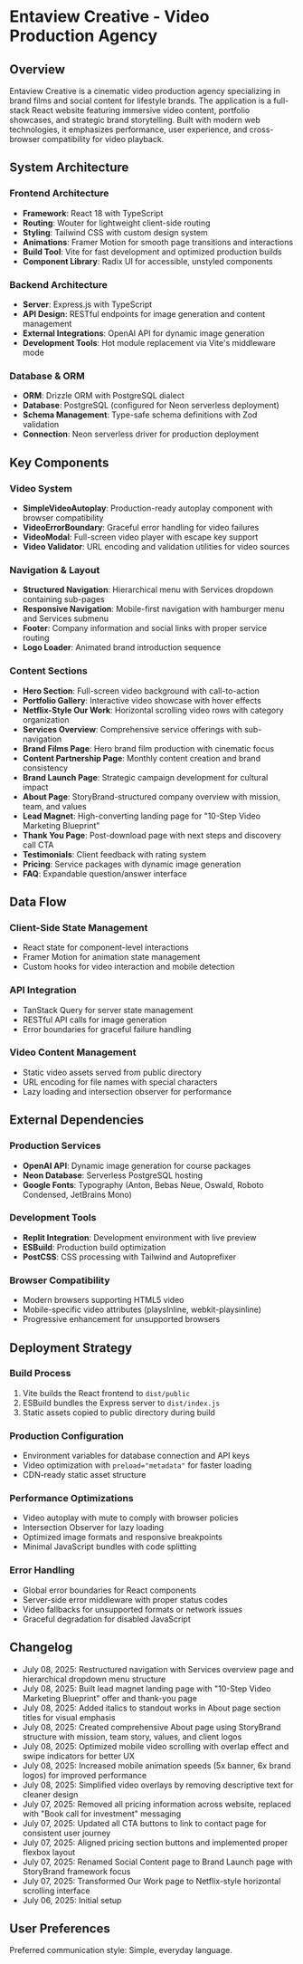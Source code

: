 # Entaview Creative - Video Production Agency

## Overview

Entaview Creative is a cinematic video production agency specializing in brand films and social content for lifestyle brands. The application is a full-stack React website featuring immersive video content, portfolio showcases, and strategic brand storytelling. Built with modern web technologies, it emphasizes performance, user experience, and cross-browser compatibility for video playback.

## System Architecture

### Frontend Architecture
- **Framework**: React 18 with TypeScript
- **Routing**: Wouter for lightweight client-side routing
- **Styling**: Tailwind CSS with custom design system
- **Animations**: Framer Motion for smooth page transitions and interactions
- **Build Tool**: Vite for fast development and optimized production builds
- **Component Library**: Radix UI for accessible, unstyled components

### Backend Architecture
- **Server**: Express.js with TypeScript
- **API Design**: RESTful endpoints for image generation and content management
- **External Integrations**: OpenAI API for dynamic image generation
- **Development Tools**: Hot module replacement via Vite's middleware mode

### Database & ORM
- **ORM**: Drizzle ORM with PostgreSQL dialect
- **Database**: PostgreSQL (configured for Neon serverless deployment)
- **Schema Management**: Type-safe schema definitions with Zod validation
- **Connection**: Neon serverless driver for production deployment

## Key Components

### Video System
- **SimpleVideoAutoplay**: Production-ready autoplay component with browser compatibility
- **VideoErrorBoundary**: Graceful error handling for video failures
- **VideoModal**: Full-screen video player with escape key support
- **Video Validator**: URL encoding and validation utilities for video sources

### Navigation & Layout
- **Structured Navigation**: Hierarchical menu with Services dropdown containing sub-pages
- **Responsive Navigation**: Mobile-first navigation with hamburger menu and Services submenu
- **Footer**: Company information and social links with proper service routing
- **Logo Loader**: Animated brand introduction sequence

### Content Sections
- **Hero Section**: Full-screen video background with call-to-action
- **Portfolio Gallery**: Interactive video showcase with hover effects
- **Netflix-Style Our Work**: Horizontal scrolling video rows with category organization
- **Services Overview**: Comprehensive service offerings with sub-navigation
- **Brand Films Page**: Hero brand film production with cinematic focus
- **Content Partnership Page**: Monthly content creation and brand consistency
- **Brand Launch Page**: Strategic campaign development for cultural impact
- **About Page**: StoryBrand-structured company overview with mission, team, and values
- **Lead Magnet**: High-converting landing page for "10-Step Video Marketing Blueprint"
- **Thank You Page**: Post-download page with next steps and discovery call CTA
- **Testimonials**: Client feedback with rating system
- **Pricing**: Service packages with dynamic image generation
- **FAQ**: Expandable question/answer interface

## Data Flow

### Client-Side State Management
- React state for component-level interactions
- Framer Motion for animation state management
- Custom hooks for video interaction and mobile detection

### API Integration
- TanStack Query for server state management
- RESTful API calls for image generation
- Error boundaries for graceful failure handling

### Video Content Management
- Static video assets served from public directory
- URL encoding for file names with special characters
- Lazy loading and intersection observer for performance

## External Dependencies

### Production Services
- **OpenAI API**: Dynamic image generation for course packages
- **Neon Database**: Serverless PostgreSQL hosting
- **Google Fonts**: Typography (Anton, Bebas Neue, Oswald, Roboto Condensed, JetBrains Mono)

### Development Tools
- **Replit Integration**: Development environment with live preview
- **ESBuild**: Production build optimization
- **PostCSS**: CSS processing with Tailwind and Autoprefixer

### Browser Compatibility
- Modern browsers supporting HTML5 video
- Mobile-specific video attributes (playsInline, webkit-playsinline)
- Progressive enhancement for unsupported browsers

## Deployment Strategy

### Build Process
1. Vite builds the React frontend to `dist/public`
2. ESBuild bundles the Express server to `dist/index.js`
3. Static assets copied to public directory during build

### Production Configuration
- Environment variables for database connection and API keys
- Video optimization with `preload="metadata"` for faster loading
- CDN-ready static asset structure

### Performance Optimizations
- Video autoplay with mute to comply with browser policies
- Intersection Observer for lazy loading
- Optimized image formats and responsive breakpoints
- Minimal JavaScript bundles with code splitting

### Error Handling
- Global error boundaries for React components
- Server-side error middleware with proper status codes
- Video fallbacks for unsupported formats or network issues
- Graceful degradation for disabled JavaScript

## Changelog
- July 08, 2025: Restructured navigation with Services overview page and hierarchical dropdown menu structure
- July 08, 2025: Built lead magnet landing page with "10-Step Video Marketing Blueprint" offer and thank-you page
- July 08, 2025: Added italics to standout works in About page section titles for visual emphasis
- July 08, 2025: Created comprehensive About page using StoryBrand structure with mission, team story, values, and client logos
- July 08, 2025: Optimized mobile video scrolling with overlap effect and swipe indicators for better UX
- July 08, 2025: Increased mobile animation speeds (5x banner, 6x brand logos) for improved performance
- July 08, 2025: Simplified video overlays by removing descriptive text for cleaner design
- July 07, 2025: Removed all pricing information across website, replaced with "Book call for investment" messaging
- July 07, 2025: Updated all CTA buttons to link to contact page for consistent user journey
- July 07, 2025: Aligned pricing section buttons and implemented proper flexbox layout
- July 07, 2025: Renamed Social Content page to Brand Launch page with StoryBrand framework focus
- July 07, 2025: Transformed Our Work page to Netflix-style horizontal scrolling interface 
- July 06, 2025: Initial setup

## User Preferences

Preferred communication style: Simple, everyday language.